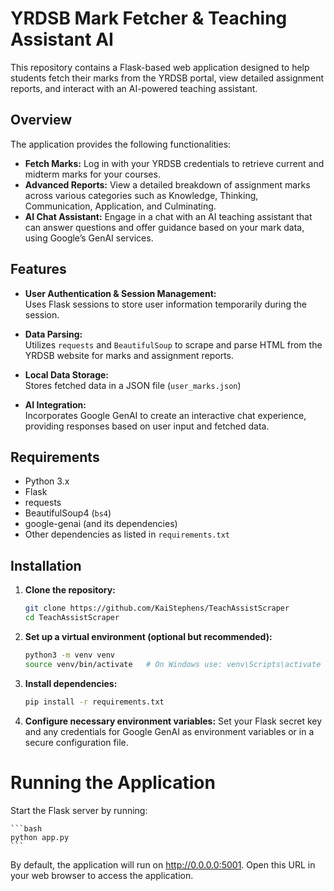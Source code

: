 # YRDSB Mark Fetcher & Teaching Assistant AI

This repository contains a Flask-based web application designed to help students fetch their marks from the YRDSB portal, view detailed assignment reports, and interact with an AI-powered teaching assistant.

## Overview

The application provides the following functionalities:
- **Fetch Marks:** Log in with your YRDSB credentials to retrieve current and midterm marks for your courses.
- **Advanced Reports:** View a detailed breakdown of assignment marks across various categories such as Knowledge, Thinking, Communication, Application, and Culminating.
- **AI Chat Assistant:** Engage in a chat with an AI teaching assistant that can answer questions and offer guidance based on your mark data, using Google’s GenAI services.

## Features

- **User Authentication & Session Management:**  
  Uses Flask sessions to store user information temporarily during the session.
  
- **Data Parsing:**  
  Utilizes `requests` and `BeautifulSoup` to scrape and parse HTML from the YRDSB website for marks and assignment reports.

- **Local Data Storage:**  
  Stores fetched data in a JSON file (`user_marks.json`)

- **AI Integration:**  
  Incorporates Google GenAI to create an interactive chat experience, providing responses based on user input and fetched data.

## Requirements

- Python 3.x
- Flask
- requests
- BeautifulSoup4 (`bs4`)
- google-genai (and its dependencies)
- Other dependencies as listed in `requirements.txt`

## Installation

1. **Clone the repository:**
   ```bash
   git clone https://github.com/KaiStephens/TeachAssistScraper
   cd TeachAssistScraper

2. **Set up a virtual environment (optional but recommended):**
    ```bash
    python3 -m venv venv
    source venv/bin/activate   # On Windows use: venv\Scripts\activate

3. **Install dependencies:**
    ```bash
    pip install -r requirements.txt
    ```
    
4. **Configure necessary environment variables:** Set your Flask secret key and any credentials for Google GenAI as environment variables or in a secure configuration file.

# Running the Application
Start the Flask server by running:

    ```bash
    python app.py
    ```
By default, the application will run on http://0.0.0.0:5001. Open this URL in your web browser to access the application.
